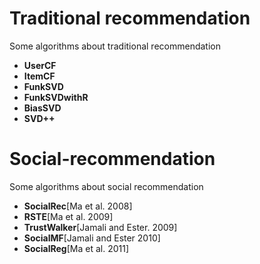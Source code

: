 # Traditional recommendation
Some algorithms about traditional recommendation

* **UserCF**
* **ItemCF**
* **FunkSVD**
* **FunkSVDwithR**
* **BiasSVD**
* **SVD++**
# Social-recommendation
Some algorithms about social recommendation

* **SocialRec**[Ma et al. 2008]
* **RSTE**[Ma et al. 2009]
* **TrustWalker**[Jamali and Ester. 2009]
* **SocialMF**[Jamali and Ester 2010]
* **SocialReg**[Ma et al. 2011]

